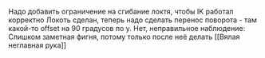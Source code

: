 Надо добавить ограничение на сгибание локтя, чтобы IK работал корректно
Локоть сделан, теперь надо сделать перенос поворота - там какой-то offset на 90 градусов по y.
	Нет, неправильное наблюдение: 
Слишком заметная фигня, потому только после неё делать [[Вялая неглавная рука]]